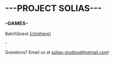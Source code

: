 # ---PROJECT SOLIAS---

### -GAMES-

BatchQuest [[clickhere]](https://github.com/Solias-Studios/BatchQuest)

\-

Questions?
Email us at solias-studios@hotmail.com!

